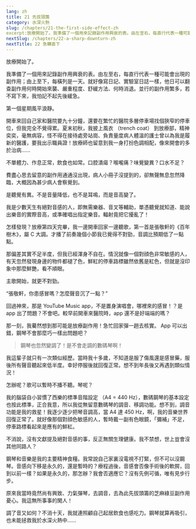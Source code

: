```yaml
---
lang: zh
title: 21 先拔頭籌
category: 水深火熱
slug: /chapters/21-the-first-side-effect-zh
excerpt:放療開始了。我準備了一個用來記錄副作用興衰的表。由左至右，每直行代表一種可能會出現的副作用；由上至下，每橫列是一天。
nextSlug: /chapters/22-a-sharp-downturn-zh
nextTitle: 22 急轉直下
---
```


<p class="cn">放療開始了。

<p class="cn">我準備了一個用來記錄副作用興衰的表。由左至右，每直行代表一種可能會出現的副作用；由上至下，每橫列是一天。就好像寫日記、實驗室日誌一樣，他日可以翻查副作用何時開始來襲、嚴重程度、舒緩方法、何時消退。並行的副作用繁多，若不寫下來，我怕記不起先後緩急。

<p class="cn">第一個星期風平浪靜。

<p class="cn">開車來回自己家和醫院要九十分鐘，還要在繁忙的醫院多層停車場找個狹窄的停車位，但我完全不覺得累。夏末初秋，我披上風衣 （trench coat） 到放療部，精神奕奕，毫無病容，怪不得在接待處旁站崗、負責量度病人體溫的護士曾以為我是履新的醫護，要我出示職員證！放療師也留意到我一身打扮色調相配，像來開會的多於治病......

<p class="cn">不單體力、作息正常，飲食也如常。口腔潰瘍？喉嚨痛？味覺變異？口水不足？

<p class="cn">費盡心思去留意的副作用通通沒出現，病人小冊子沒提到的，卻無聲無息忽然降臨，大概因為甚少病人會察覺到。

<p class="cn">是聽覺有異。不是音量降低，也不是耳鳴，而是音高變了。

<p class="cn">我是少數天生有絕對音感的人，即無需樂器、音叉等輔助，單憑聽覺就知道、能說出樂音的實際音高，或準確唱出指定樂音。輻射竟把它擾亂了！

<p class="cn">怎樣發現？放療第四天完畢，我一邊開車回家一邊聽歌，第一首是張敬軒的《百年樹木》，屬 C 大調。才播了前奏幾個小節我已覺得不對勁，音調比預期低了一點點。

<p class="cn">那偏差其實不足半度，但我已經渾身不自在。情況就像一個對顔色非常敏感的人，有天忽然發現身邊的物件都褪了色，鮮紅的停車路標雖然依舊是紅色，但就是沒印象中那麼鮮艷，看不順眼。

<p class="cn">主歌開始，就更不對勁。

<q class="cn">張敬軒，你患感冒嗎？怎麼聲音沉了一點？

<p class="cn">回過神來，那是 YouTube Music app，不是置身演唱會，哪裡來的感冒！？是 app 出了問題？不會吧。較早前開車來醫院時，app 還不是好端端的嗎？

<p class="cn">那一刻，我驀然想到那可能是放療副作用！急忙回家彈一趟去核實。 App 可以出錯，鋼琴不會那麼巧一樣出問題吧？

<blockquote class="cn">鋼琴也忽然變調了！是不會走調的數碼琴啊！</blockquote>

<p class="cn">我這輩子就只有一次類似經歷。當時我十多歲，不知道是服了傷風還是感冒藥，服後所有聲音聽起來低半度。幸好停服後就回復正常。想不到年長後又再遇到類似情況！

<p class="cn">怎辦呢？歌可以暫時不播不聽。琴呢？

<p class="cn">我的腦袋自小習慣了西樂的標準音階設定 （A4 = 440 Hz），數碼鋼琴的基本設定也按此標準，正合我意，所以我從無留意數碼琴的調音、移調功能。想不到，調音功能是我的救星！我逐少逐少把琴音調高，當 A4 達 450 Hz，啊，我的音樂世界回復正常了。就好像那個對顔色敏感的人，暫時戴一副有色眼鏡，「彌補」不足，停車路標看起來是應有的鮮紅。

<p class="cn">不消說，沒有文獻提及絕對音感的事，反正無關生理健康。我不禁想，世上豈會沒其他同路人？

<p class="cn">鋼琴和音樂是我的主要精神食糧。我常說自己家裏沒電視不打緊，但不可以沒鋼琴。音感向下移是永久的，還是暫時的？療程過後，音感會否像手術後的軟腭，回到以前一樣？如果是永久的，那怎辦？我會否適應它？沒有先例可循，唯有見步行步。

<p class="cn">原來我當時竟然尚有興致、力氣彈琴，去調音，去為此先拔頭籌的芝麻綠豆副作用憂心。我這無所事事的閑人！

<p class="cn">調了音又如何？不消十天，我就連照顧自己起居飲食也感吃力。鋼琴就算再吸引，也未能拯救我於水深火熱中......